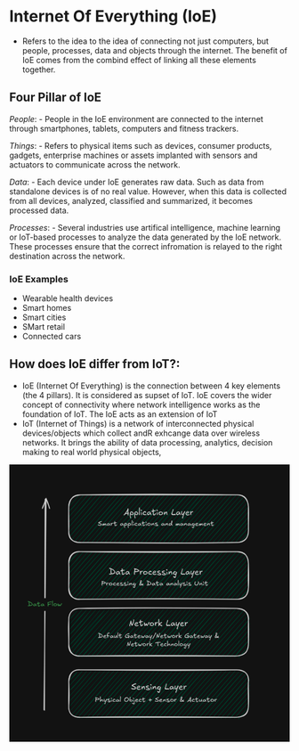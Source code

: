 # Internet Of Everything (IoE)

- Refers to the idea to the idea of connecting not just computers, but people, processes, data and objects through the internet. The benefit of IoE comes from the combind effect of linking all these elements together.

## Four Pillar of IoE

_People_: - People in the IoE environment are connected to the internet through smartphones, tablets, computers and fitness trackers.

_Things_: - Refers to physical items such as devices, consumer products, gadgets, enterprise machines or assets implanted with sensors and actuators to communicate across the network.

_Data_: - Each device under IoE generates raw data. Such as data from standalone devices is of no real value. However, when this data is collected from all devices, analyzed, classified and summarized, it becomes processed data.

_Processes_: - Several industries use artifical intelligence, machine learning or IoT-based processes to analyze the data generated by the IoE network. These processes ensure that the correct infromation is relayed to the right destination across the network.

### IoE Examples

- Wearable health devices
- Smart homes
- Smart cities
- SMart retail
- Connected cars

## How does IoE differ from IoT?:

- IoE (Internet Of Everything) is the connection between 4 key elements (the 4 pillars). It is considered as supset of IoT. IoE covers the wider concept of connectivity where network intelligence works as the foundation of IoT. The IoE acts as an extension of IoT
- IoT (Internet of Things) is a network of interconnected physical devices/objects which collect andR exhcange data over wireless networks. It brings the ability of data processing, analytics, decision making to real world physical objects,

![Ioe Diagram](../../assets/IoE_Diagram.png)
